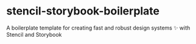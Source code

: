 # stencil-storybook-boilerplate
A boilerplate template for creating fast and robust design systems ✨ with Stencil and Storybook

